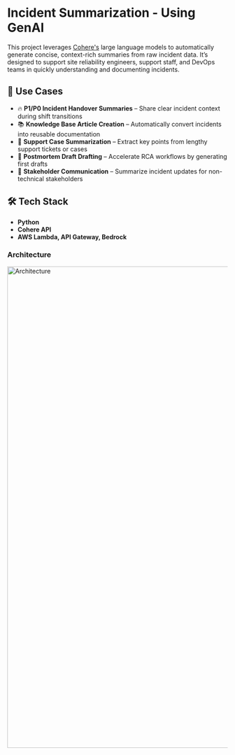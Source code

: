 # Incident Summarization - Using GenAI

This project leverages [Cohere's](https://cohere.com) large language models to automatically generate concise, context-rich summaries from raw incident data. It’s designed to support site reliability engineers, support staff, and DevOps teams in quickly understanding and documenting incidents.

## 🚀 Use Cases

- 🔥 **P1/P0 Incident Handover Summaries** – Share clear incident context during shift transitions
- 📚 **Knowledge Base Article Creation** – Automatically convert incidents into reusable documentation
- 📄 **Support Case Summarization** – Extract key points from lengthy support tickets or cases
- 🧠 **Postmortem Draft Drafting** – Accelerate RCA workflows by generating first drafts
- 📢 **Stakeholder Communication** – Summarize incident updates for non-technical stakeholders

## 🛠️ Tech Stack

- **Python**
- **Cohere API**
- **AWS Lambda, API Gateway, Bedrock**


### Architecture

<img width="1101" alt="Architecture" src="https://github.com/user-attachments/assets/76119d34-5313-41b4-8139-e084fc329a45" />
